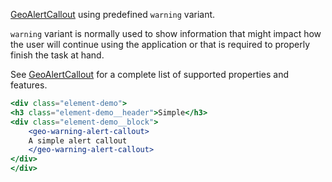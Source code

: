 [GeoAlertCallout](./#/Elements/GeoAlertCallout) using predefined `warning` variant.

`warning` variant is normally used to show information that might impact how the
user will continue using the application or that is required to properly finish
the task at hand.

See [GeoAlertCallout](./#/Elements/GeoAlertCallout) for a complete list of supported properties
and features.

```jsx
<div class="element-demo">
<h3 class="element-demo__header">Simple</h3>
<div class="element-demo__block">
    <geo-warning-alert-callout>
    A simple alert callout
    </geo-warning-alert-callout>
</div>
</div>
```
